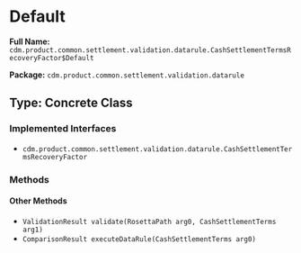# Default

**Full Name:** `cdm.product.common.settlement.validation.datarule.CashSettlementTermsRecoveryFactor$Default`

**Package:** `cdm.product.common.settlement.validation.datarule`

## Type: Concrete Class

### Implemented Interfaces

- `cdm.product.common.settlement.validation.datarule.CashSettlementTermsRecoveryFactor`

### Methods

#### Other Methods

- `ValidationResult validate(RosettaPath arg0, CashSettlementTerms arg1)`
- `ComparisonResult executeDataRule(CashSettlementTerms arg0)`

